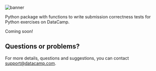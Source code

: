 ![banner](https://s3.amazonaws.com/assets.datacamp.com/img/github/content-engineering-repos/pythonwhat_banner.png)

Python package with functions to write submission correctness tests for Python exercises on DataCamp.

Coming soon!

## Questions or problems?

For more details, questions and suggestions, you can contact support@datacamp.com.